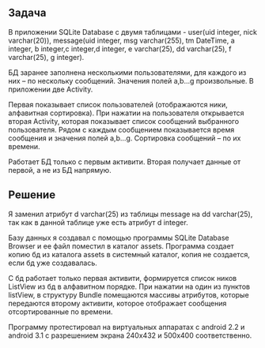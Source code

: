 Задача
------

В приложении SQLite  Database c двумя таблицами - 
user(uid integer, nick varchar(20)), message(uid integer, msg 
varchar(255), tm DateTime, a integer, b integer,c  integer,d  integer, 
e varchar(25), dd varchar(25), f varchar(25), g integer).

БД заранее заполнена несколькими пользователями, для каждого из них – по 
нескольку сообщений. Значения полей a,b...g  произвольные. 
В приложении две Activity.

Первая показывает список пользователей (отображаются ники, алфавитная 
сортировка). При нажатии на пользователя открывается вторая Activity, 
которая показывает список сообщений выбранного пользователя. Рядом с 
каждым сообщением показывается время сообщения и значения полей a,b...g. 
Сортировка сообщений – по их времени.

Работает  БД  только с первым активити. Вторая получает 
данные от первой, а не из БД напрямую.


Решение
-------
Я заменил атрибут  d varchar(25) из таблицы message на  dd
varchar(25), так как в данной таблице уже есть атрибут d  integer.

Базу данных я создавал с помощью программы SQLite Database Browser и
ее файл поместил в каталог assets. Программа создает копию бд из
каталога assets в системный каталог, копия не создается, если бд уже
создавалась.

С бд работает только первая активити, формируется список ников
ListView из бд в алфавитном порядке. При нажатии на один из пунктов
listView, в структуру Bundle помещаются массивы атрибутов, которые
передаются второму активити, которое отображает сообщения
отсортированные по времени.

Программу протестировал на виртуальных аппаратах с android 2.2 и
android 3.1 с разрешением экрана 240x432 и 500x400 соответственно.
